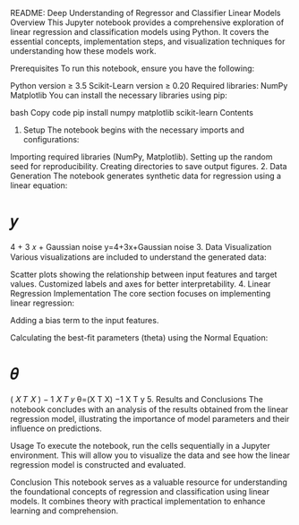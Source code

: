 README: Deep Understanding of Regressor and Classifier Linear Models
Overview
This Jupyter notebook provides a comprehensive exploration of linear regression and classification models using Python. It covers the essential concepts, implementation steps, and visualization techniques for understanding how these models work.

Prerequisites
To run this notebook, ensure you have the following:

Python version ≥ 3.5
Scikit-Learn version ≥ 0.20
Required libraries:
NumPy
Matplotlib
You can install the necessary libraries using pip:

bash
Copy code
pip install numpy matplotlib scikit-learn
Contents
1. Setup
The notebook begins with the necessary imports and configurations:

Importing required libraries (NumPy, Matplotlib).
Setting up the random seed for reproducibility.
Creating directories to save output figures.
2. Data Generation
The notebook generates synthetic data for regression using a linear equation:

𝑦
=
4
+
3
𝑥
+
Gaussian noise
y=4+3x+Gaussian noise
3. Data Visualization
Various visualizations are included to understand the generated data:

Scatter plots showing the relationship between input features and target values.
Customized labels and axes for better interpretability.
4. Linear Regression Implementation
The core section focuses on implementing linear regression:

Adding a bias term to the input features.

Calculating the best-fit parameters (theta) using the Normal Equation:

𝜃
=
(
𝑋
𝑇
𝑋
)
−
1
𝑋
𝑇
𝑦
θ=(X 
T
 X) 
−1
 X 
T
 y
5. Results and Conclusions
The notebook concludes with an analysis of the results obtained from the linear regression model, illustrating the importance of model parameters and their influence on predictions.

Usage
To execute the notebook, run the cells sequentially in a Jupyter environment. This will allow you to visualize the data and see how the linear regression model is constructed and evaluated.

Conclusion
This notebook serves as a valuable resource for understanding the foundational concepts of regression and classification using linear models. It combines theory with practical implementation to enhance learning and comprehension.
